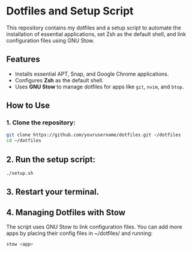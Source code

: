 # Dotfiles and Setup Script

This repository contains my dotfiles and a setup script to automate the installation of essential applications, set Zsh as the default shell, and link configuration files using GNU Stow.

## Features

- Installs essential APT, Snap, and Google Chrome applications.
- Configures **Zsh** as the default shell.
- Uses **GNU Stow** to manage dotfiles for apps like `git`, `nvim`, and `btop`.

## How to Use

### 1. Clone the repository:
```bash
git clone https://github.com/yourusername/dotfiles.git ~/dotfiles
cd ~/dotfiles
```

## 2. Run the setup script:
```bash
./setup.sh
```

## 3. Restart your terminal.

## 4. Managing Dotfiles with Stow
The script uses GNU Stow to link configuration files. You can add more apps by placing their config files in ~/dotfiles/<app> and running:
```bash
stow <app>
```